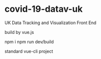 # covid-19-datav-uk
UK Data Tracking and Visualization Front End

build by vue.js

npm i
npm run dev/build

standard vue-cli project